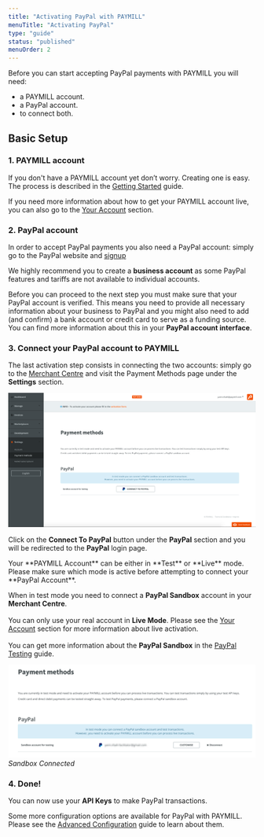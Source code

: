 ```yaml
---
title: "Activating PayPal with PAYMILL"
menuTitle: "Activating PayPal"
type: "guide"
status: "published"
menuOrder: 2
---
```


Before you can start accepting PayPal payments with PAYMILL you will need:

- a PAYMILL account.
- a PayPal account.
- to connect both.

## Basic Setup

### 1. PAYMILL account

If you don't have a PAYMILL account yet don’t worry. Creating one is easy. The process is described in the [Getting Started](/guides/introduction/getting-started) guide.

If you need more information about how to get your PAYMILL account live, you can also go to the [Your Account](/guides/introduction/your-account) section.

### 2. PayPal account

In order to accept PayPal payments you also need a PayPal account: simply go to the PayPal website and <a href="https://www.paypal.com/webapps/mpp/product-selection" target="_blank">signup</a>

We highly recommend you to create a **business account** as some PayPal features and tariffs are not available to individual accounts.

Before you can proceed to the next step you must make sure that your PayPal account is verified. This means you need to provide all necessary information about your business to PayPal and you might also need to add (and confirm) a bank account or credit card to serve as a funding source. You can find more information about this in your **PayPal account interface**.

### 3. Connect your PayPal account to PAYMILL

The last activation step consists in connecting the two accounts:
simply go to the [Merchant Centre](http://app.paymill.com) and visit the Payment Methods page under the **Settings** section.

![PayPal Activation 1](/guides/images/PayPal-activation-1.png)

Click on the **Connect To PayPal** button under the **PayPal** section and you will be redirected to the **PayPal** login page.

<p class="important">
Your **PAYMILL Account** can be either in **Test** or **Live** mode. Please make sure which mode is active before attempting to connect your **PayPal Account**.

When in test mode you need to connect a **PayPal Sandbox** account in your **Merchant Centre**.
<br><br>
You can only use your real account in **Live Mode**.
Please see the [Your Account](/guides/introduction/your-account) section for more information about live activation.
<br><br>
You can get more information about the **PayPal Sandbox** in the [PayPal Testing](/guides/paypal/testing-with-paypal-sandbox) guide.
</p>

![PayPalActivation2](/guides/images/PayPal-activation-2.png)
*Sandbox Connected*

### 4. Done!

You can now use your **API Keys** to make PayPal transactions.

Some more configuration options are available for PayPal with PAYMILL. Please see the [Advanced Configuration](/guides/paypal/advanced-configuration) guide to learn about them.
